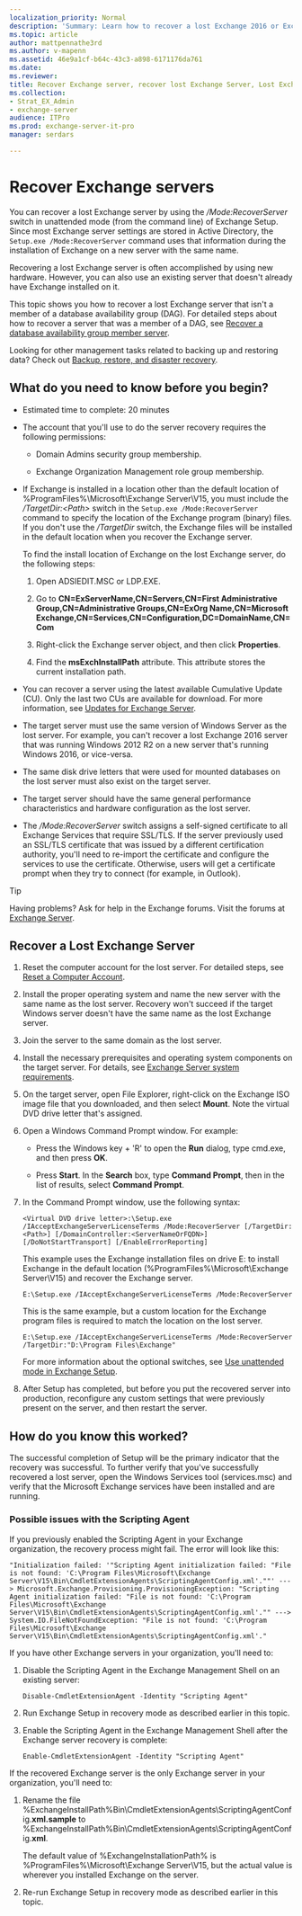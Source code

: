 ```yaml
---
localization_priority: Normal
description: 'Summary: Learn how to recover a lost Exchange 2016 or Exchange 2019 server.'
ms.topic: article
author: mattpennathe3rd
ms.author: v-mapenn
ms.assetid: 46e9a1cf-b64c-43c3-a898-6171176da761
ms.date:
ms.reviewer:
title: Recover Exchange server, recover lost Exchange Server, Lost Exchange Server recovery
ms.collection:
- Strat_EX_Admin
- exchange-server
audience: ITPro
ms.prod: exchange-server-it-pro
manager: serdars

---
```


# Recover Exchange servers

You can recover a lost Exchange server by using the _/Mode:RecoverServer_ switch in unattended mode (from the command line) of Exchange Setup. Since most Exchange server settings are stored in Active Directory, the `Setup.exe /Mode:RecoverServer` command uses that information during the installation of Exchange on a new server with the same name.

Recovering a lost Exchange server is often accomplished by using new hardware. However, you can also use an existing server that doesn't already have Exchange installed on it.

This topic shows you how to recover a lost Exchange server that isn't a member of a database availability group (DAG). For detailed steps about how to recover a server that was a member of a DAG, see [Recover a database availability group member server](recover-dag-member-servers.md).

Looking for other management tasks related to backing up and restoring data? Check out [Backup, restore, and disaster recovery](disaster-recovery.md).

## What do you need to know before you begin?

- Estimated time to complete: 20 minutes

- The account that you'll use to do the server recovery requires the following permissions:

   - Domain Admins security group membership.

   - Exchange Organization Management role group membership.

- If Exchange is installed in a location other than the default location of %ProgramFiles%\Microsoft\Exchange Server\V15, you must include the _/TargetDir:\<Path\>_ switch in the `Setup.exe /Mode:RecoverServer` command to specify the location of the Exchange program (binary) files. If you don't use the _/TargetDir_ switch, the Exchange files will be installed in the default location when you recover the Exchange server.

   To find the install location of Exchange on the lost Exchange server, do the following steps:

   1. Open ADSIEDIT.MSC or LDP.EXE.

   2. Go to **CN=ExServerName,CN=Servers,CN=First Administrative Group,CN=Administrative Groups,CN=ExOrg Name,CN=Microsoft Exchange,CN=Services,CN=Configuration,DC=DomainName,CN=Com**

   3. Right-click the Exchange server object, and then click **Properties**.

   4. Find the **msExchInstallPath** attribute. This attribute stores the current installation path.

- You can recover a server using the latest available Cumulative Update (CU). Only the last two CUs are available for download. For more information, see [Updates for Exchange Server](../../new-features/updates.md).

- The target server must use the same version of Windows Server as the lost server. For example, you can't recover a lost Exchange 2016 server that was running Windows 2012 R2 on a new server that's running Windows 2016, or vice-versa.

- The same disk drive letters that were used for mounted databases on the lost server must also exist on the target server.

- The target server should have the same general performance characteristics and hardware configuration as the lost server.

- The _/Mode:RecoverServer_ switch assigns a self-signed certificate to all Exchange Services that require SSL/TLS. If the server previously used an SSL/TLS certificate that was issued by a different certification authority, you'll need to re-import the certificate and configure the services to use the certificate. Otherwise, users will get a certificate prompt when they try to connect (for example, in Outlook).

> [!TIP]
> Having problems? Ask for help in the Exchange forums. Visit the forums at [Exchange Server](https://go.microsoft.com/fwlink/p/?linkId=60612).

## Recover a Lost Exchange Server

1. Reset the computer account for the lost server. For detailed steps, see [Reset a Computer Account](https://go.microsoft.com/fwlink/p/?linkId=165388).

2. Install the proper operating system and name the new server with the same name as the lost server. Recovery won't succeed if the target Windows server doesn't have the same name as the lost Exchange server.

3. Join the server to the same domain as the lost server.

4. Install the necessary prerequisites and operating system components on the target server. For details, see [Exchange Server system requirements](../../plan-and-deploy/prerequisites.md).

5. On the target server, open File Explorer, right-click on the Exchange ISO image file that you downloaded, and then select **Mount**. Note the virtual DVD drive letter that's assigned.

6. Open a Windows Command Prompt window. For example:

    - Press the Windows key + 'R' to open the **Run** dialog, type cmd.exe, and then press **OK**.

    - Press **Start**. In the **Search** box, type **Command Prompt**, then in the list of results, select **Command Prompt**.

7. In the Command Prompt window, use the following syntax:

    ```
    <Virtual DVD drive letter>:\Setup.exe /IAcceptExchangeServerLicenseTerms /Mode:RecoverServer [/TargetDir:<Path>] [/DomainController:<ServerNameOrFQDN>] [/DoNotStartTransport] [/EnableErrorReporting]
    ```

    This example uses the Exchange installation files on drive E: to install Exchange in the default location (%ProgramFiles%\Microsoft\Exchange Server\V15) and recover the Exchange server.

    ```
    E:\Setup.exe /IAcceptExchangeServerLicenseTerms /Mode:RecoverServer
    ```

    This is the same example, but a custom location for the Exchange program files is required to match the location on the lost server.

    ```
    E:\Setup.exe /IAcceptExchangeServerLicenseTerms /Mode:RecoverServer /TargetDir:"D:\Program Files\Exchange"
    ```

    For more information about the optional switches, see [Use unattended mode in Exchange Setup](../../plan-and-deploy/deploy-new-installations/unattended-installs.md).

8. After Setup has completed, but before you put the recovered server into production, reconfigure any custom settings that were previously present on the server, and then restart the server.

## How do you know this worked?

The successful completion of Setup will be the primary indicator that the recovery was successful. To further verify that you've successfully recovered a lost server, open the Windows Services tool (services.msc) and verify that the Microsoft Exchange services have been installed and are running.

### Possible issues with the Scripting Agent

If you previously enabled the Scripting Agent in your Exchange organization, the recovery process might fail. The error will look like this:

```
"Initialization failed: '"Scripting Agent initialization failed: "File is not found: 'C:\Program Files\Microsoft\Exchange Server\V15\Bin\CmdletExtensionAgents\ScriptingAgentConfig.xml'.""' ---> Microsoft.Exchange.Provisioning.ProvisioningException: "Scripting Agent initialization failed: "File is not found: 'C:\Program Files\Microsoft\Exchange Server\V15\Bin\CmdletExtensionAgents\ScriptingAgentConfig.xml'."" ---> System.IO.FileNotFoundException: "File is not found: 'C:\Program Files\Microsoft\Exchange Server\V15\Bin\CmdletExtensionAgents\ScriptingAgentConfig.xml'."
```

If you have other Exchange servers in your organization, you'll need to:

1. Disable the Scripting Agent in the Exchange Management Shell on an existing server:

    ```
    Disable-CmdletExtensionAgent -Identity "Scripting Agent"
    ```

2. Run Exchange Setup in recovery mode as described earlier in this topic.

3. Enable the Scripting Agent in the Exchange Management Shell after the Exchange server recovery is complete:

    ```
    Enable-CmdletExtensionAgent -Identity "Scripting Agent"
    ```

If the recovered Exchange server is the only Exchange server in your organization, you'll need to:

1. Rename the file %ExchangeInstallPath%Bin\CmdletExtensionAgents\ScriptingAgentConfig.**xml.sample** to %ExchangeInstallPath%Bin\CmdletExtensionAgents\ScriptingAgentConfig.**xml**.

    The default value of %ExchangeInstallationPath% is %ProgramFiles%\Microsoft\Exchange Server\V15\, but the actual value is wherever you installed Exchange on the server.

2. Re-run Exchange Setup in recovery mode as described earlier in this topic.
